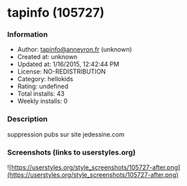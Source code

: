 # tapinfo (105727)

### Information
- Author: tapinfo@anneyron.fr (unknown)
- Created at: unknown
- Updated at: 1/16/2015, 12:42:44 PM
- License: NO-REDISTRIBUTION
- Category: hellokids
- Rating: undefined
- Total installs: 43
- Weekly installs: 0


### Description
suppression pubs sur site jedessine.com


### Screenshots (links to userstyles.org)
![https://userstyles.org/style_screenshots/105727-after.png](https://userstyles.org/style_screenshots/105727-after.png)


